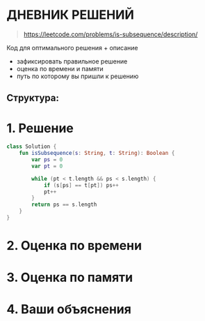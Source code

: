 # ДНЕВНИК РЕШЕНИЙ

> https://leetcode.com/problems/is-subsequence/description/

Код для оптимального решения + описание 

- зафиксировать правильное решение
- оценка по времени и памяти
- путь по которому вы пришли к решению


## Структура:

# 1. Решение

```kotlin
class Solution {
    fun isSubsequence(s: String, t: String): Boolean {
        var ps = 0
        var pt = 0

        while (pt < t.length && ps < s.length) {
            if (s[ps] == t[pt]) ps++
            pt++
        }
        return ps == s.length
    }
}
```


# 2. Оценка по времени


# 3. Оценка по памяти


# 4. Ваши объяснения


